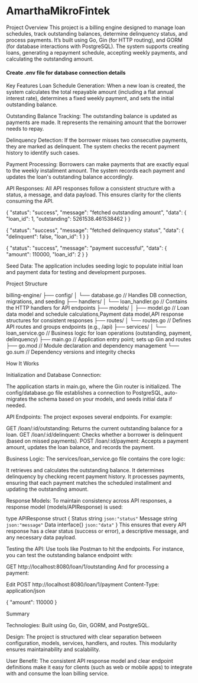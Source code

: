 # AmarthaMikroFintek

Project Overview
This project is a billing engine designed to manage loan schedules, track outstanding balances, determine delinquency status, and process payments. It’s built using Go, Gin (for HTTP routing), and GORM (for database interactions with PostgreSQL). The system supports creating loans, generating a repayment schedule, accepting weekly payments, and calculating the outstanding amount.

#### Create .env file for database connection details ############

Key Features
Loan Schedule Generation:
When a new loan is created, the system calculates the total repayable amount (including a flat annual interest rate), determines a fixed weekly payment, and sets the initial outstanding balance.

Outstanding Balance Tracking:
The outstanding balance is updated as payments are made. It represents the remaining amount that the borrower needs to repay.

Delinquency Detection:
If the borrower misses two consecutive payments, they are marked as delinquent. The system checks the recent payment history to identify such cases.

Payment Processing:
Borrowers can make payments that are exactly equal to the weekly installment amount. The system records each payment and updates the loan's outstanding balance accordingly.

API Responses:
All API responses follow a consistent structure with a status, a message, and data payload. This ensures clarity for the clients consuming the API.

{
    "status": "success",
    "message": "fetched outstanding amount",
    "data": {
        "loan_id": 1,
        "outstanding": 5261538.461538462
    }
}

{
    "status": "success",
    "message": "fetched delinquency status",
    "data": {
        "delinquent": false,
        "loan_id": 1
    }
}

{
    "status": "success",
    "message": "payment successful",
    "data": {
        "amount": 110000,
        "loan_id": 2
    }
}

Seed Data:
The application includes seeding logic to populate initial loan and payment data for testing and development purposes.

Project Structure

billing-engine/
├── config/
│   └── database.go       // Handles DB connection, migrations, and seeding
├── handlers/
│   └── loan_handler.go   // Contains the HTTP handlers for API endpoints
├── models/
│   ├── model.go           // Loan data model and schedule calculations,Payment data model,API response structures for consistent responses
├── routes/
│   └── routes.go         // Defines API routes and groups endpoints (e.g., /api)
├── services/
│   └── loan_service.go   // Business logic for loan operations (outstanding, payment, delinquency)
├── main.go               // Application entry point; sets up Gin and routes
├── go.mod                // Module declaration and dependency management
└── go.sum                // Dependency versions and integrity checks

How It Works

Initialization and Database Connection:

The application starts in main.go, where the Gin router is initialized.
The config/database.go file establishes a connection to PostgreSQL, auto-migrates the schema based on your models, and seeds initial data if needed.

API Endpoints:
The project exposes several endpoints. For example:

GET /loan/:id/outstanding: Returns the current outstanding balance for a loan.
GET /loan/:id/delinquent: Checks whether a borrower is delinquent (based on missed payments).
POST /loan/:id/payment: Accepts a payment amount, updates the loan balance, and records the payment.

Business Logic:
The services/loan_service.go file contains the core logic:

It retrieves and calculates the outstanding balance.
It determines delinquency by checking recent payment history.
It processes payments, ensuring that each payment matches the scheduled installment and updating the outstanding amount.

Response Models:
To maintain consistency across API responses, a response model (models/APIResponse) is used:

type APIResponse struct {
    Status  string      `json:"status"`
    Message string      `json:"message"`
    Data    interface{} `json:"data"`
}
This ensures that every API response has a clear status (success or error), a descriptive message, and any necessary data payload.

Testing the API:
Use tools like Postman to hit the endpoints. For instance, you can test the outstanding balance endpoint with:

GET http://localhost:8080/loan/1/outstanding
And for processing a payment:

Edit
POST http://localhost:8080/loan/1/payment
Content-Type: application/json

{
    "amount": 110000
}


Summary

Technologies:
Built using Go, Gin, GORM, and PostgreSQL.

Design:
The project is structured with clear separation between configuration, models, services, handlers, and routes. This modularity ensures maintainability and scalability.

User Benefit:
The consistent API response model and clear endpoint definitions make it easy for clients (such as web or mobile apps) to integrate with and consume the loan billing service.
